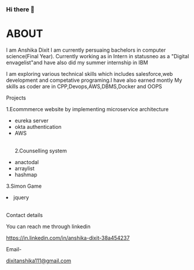 ### Hi there 👋

# ABOUT
I am Anshika Dixit I am currently persuaing bachelors in computer science(Final Year). Currently working as in Intern in statusneo as a "Digital envagelist"and have also did my summer internship in IBM


I am exploring various technical skills which includes salesforce,web development and competative programing.I have also earned montly 
My skills as coder are in CPP,Devops,AWS,DBMS,Docker and OOPS 


Projects 


1.Ecommmerce website by implementing microservice architecture


<ul>
<li>eureka server</li>
<li>okta authentication</li>
<li>AWS</li>
<br>
  
2.Counselling system


<li>anactodal</li>
<li>arraylist</li>
<li>hashmap</li>
</ul>


3.Simon Game 


<li>jquery</li>



<br>

Contact details


You can reach me through linkedin 

https://in.linkedin.com/in/anshika-dixit-38a454237


Email-

dixitanshika111@gmail.com



